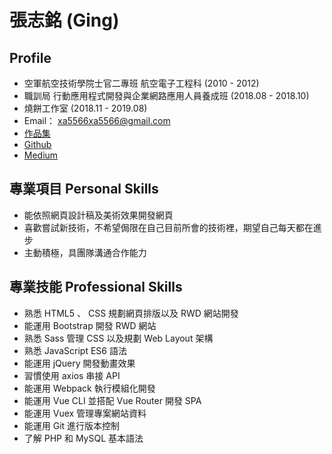 # 張志銘 (Ging)

## Profile
- 空軍航空技術學院士官二專班 航空電子工程科 (2010 - 2012)
- 職訓局 行動應用程式開發與企業網路應用人員養成班 (2018.08 - 2018.10)
- 燒餅工作室 (2018.11 - 2019.08)
- Email： xa5566xa5566@gmail.com
- [作品集](https://ging19920224.github.io/resume/)
- [Github](https://github.com/Ging19920224)
- [Medium](https://medium.com/@xa5566xa5566)

## 專業項目 Personal Skills
- 能依照網頁設計稿及美術效果開發網頁
- 喜歡嘗試新技術，不希望侷限在自己目前所會的技術裡，期望自己每天都在進步
- 主動積極，具團隊溝通合作能力

## 專業技能 Professional Skills
- 熟悉 HTML5 、 CSS 規劃網頁排版以及 RWD 網站開發
- 能運用 Bootstrap 開發 RWD 網站
- 熟悉 Sass 管理 CSS 以及規劃 Web Layout 架構
- 熟悉 JavaScript ES6 語法
- 能運用 jQuery 開發動畫效果
- 習慣使用 axios 串接 API
- 能運用 Webpack 執行模組化開發
- 能運用 Vue CLI 並搭配 Vue Router 開發 SPA
- 能運用 Vuex 管理專案網站資料
- 能運用 Git 進行版本控制
- 了解 PHP 和 MySQL 基本語法